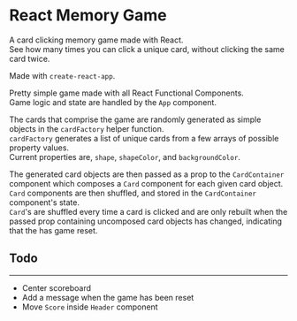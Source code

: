 # React Memory Game
A card clicking memory game made with React.  
See how many times you can click a unique card, without clicking the same card twice.

Made with `create-react-app`.

Pretty simple game made with all React Functional Components.  
Game logic and state are handled by the `App` component.

The cards that comprise the game are randomly generated as simple objects in the `cardFactory` helper function.  
`cardFactory` generates a list of unique cards from a few arrays of possible property values.  
Current properties are, `shape`, `shapeColor`, and `backgroundColor`.

The generated card objects are then passed as a prop to the `CardContainer` component which composes a `Card` component for each given card object. `Card` components are then shuffled, and stored in the `CardContainer` component's state.  
`Card`'s are shuffled every time a card is clicked and are only rebuilt when the passed prop containing uncomposed card objects has changed, indicating that the has game reset.

## Todo
---
 - Center scoreboard
 - Add a message when the game has been reset
 - Move `Score` inside `Header` component 
